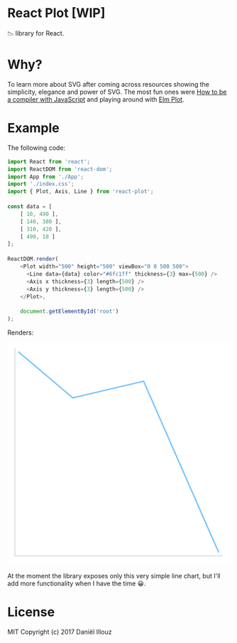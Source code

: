 # React Plot [WIP]
📉 library for React.

# Why?
To learn more about SVG after coming across resources showing the simplicity,
elegance and power of SVG. The most fun ones were [How to be a compiler with JavaScript](https://medium.com/@kosamari/how-to-be-a-compiler-make-a-compiler-with-javascript-4a8a13d473b4)
and playing around with [Elm Plot](https://terezka.github.io/elm-plot/).

# Example
The following code:

```js
import React from 'react';
import ReactDOM from 'react-dom';
import App from './App';
import './index.css';
import { Plot, Axis, Line } from 'react-plot';

const data = [
	[ 10, 490 ],
	[ 140, 380 ],
	[ 310, 420 ],
	[ 490, 10 ]
];

ReactDOM.render(
	<Plot width="500" height="500" viewBox="0 0 500 500">
  	  <Line data={data} color="#6fc1ff" thickness={3} max={500} />
  	  <Axis x thickness={3} length={500} />
  	  <Axis y thickness={3} length={500} />
    </Plot>,

	document.getElementById('root')
);
```

Renders:

![line](https://raw.githubusercontent.com/danillouz/react-plot/master/img/line.png "line")

At the moment the library exposes only this very simple line chart, but I'll
add more functionality when I have the time 😀.

# License
MIT Copyright (c) 2017 Daniël Illouz
